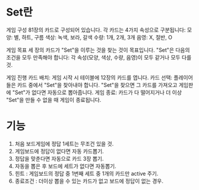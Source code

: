 # Set란
게임 구성
81장의 카드로 구성되어 있습니다.
각 카드는 4가지 속성으로 구분됩니다:
모양: 별, 하트, 구름
색상: 녹색, 보라, 갈색
수량: 1개, 2개, 3개
음영: X, 절반, O

게임 목표
세 장의 카드가 "Set"을 이루는 것을 찾는 것이 목표입니다.
"Set"은 다음의 조건을 모두 만족해야 합니다:
각 속성(모양, 색상, 수량, 음영)이 모두 같거나 모두 다를 것.

게임 진행
카드 배치: 게임 시작 시 테이블에 12장의 카드를 엽니다.
카드 선택: 플레이어들은 카드 중에서 "Set"을 찾아내야 합니다. "Set"을 찾으면 그 카드를 가져오고 게임판에 "Set"가 없다면 자동으로 뽑아줍니다.
게임 종료: 카드가 다 떨어지거나 더 이상 "Set"을 만들 수 없을 때 게임이 종료됩니다.

# 기능
1. 처음 보드게임에 정답 1세트는 무조건 있을 것.
2. 게임보드에 정답이 없다면 자동 카드뽑기.
3. 정답을 맞춘다면 자동으로 카드 3장 뽑기.
4. 자동을 뽑은 후 보드에 세트가 없다면 자동뽑기.
5. 힌트 : 게임보드의 정답 중 1번째 세트 중 1개의 카드만 active 주기.
6. 종료조건 : 더이상 뽑을 수 있는 카드가 없고 보드에 정답이 없는 경우.